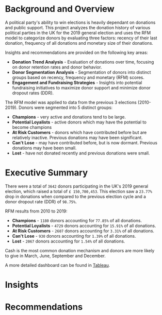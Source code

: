 # Background and Overview

A political party's ability to win elections is heavily dependant on donations and public support. This project analyzes the donation history of various political parties in the UK for the 2019 general election and uses the RFM model to categorize donors by evaluating three factors: recency of their last donation, frequency of all donations and monetary size of their donations. 

Insights and recommendations are provided on the following key areas:
- **Donation Trend Analysis** - Evaluation of donations over time, focusing on donor retention rates and donor behavior. 
- **Donor Segmentation Analysis** - Segmentation of donors into distinct groups based on recency, frequency and monetary (RFM) scores. 
- **Engagement and Fundraising Strategies** - Insights into potential fundraising initiatives to maximize donor support and minimize donor dropout rates (DDR).

The RFM model was applied to data from the previous 3 elections (2010-2019). Donors were segmented into 5 distinct groups:
- **Champions** - very active and donations tend to be large.
- **Potential Loyalists** - active donors which may have the potential to become champions
- **At Risk Customers** - donors which have contributed before but are relatively inactive. Previous donations may have been significant.
- **Can't Lose** - may have contributed before, but is now dormant. Previous donations may have been small.
- **Lost** - have not donated recently and previous donations were small.

# Executive Summary
 
 There were a total of `3642` donors participating in the UK's 2019 general election, which raised a total of `£ 150,700,453`. This election saw a `23.77%` drop in donations when compared to the previous election cycle and a donor dropout rate (DDR) of `98.75%`.

RFM results from 2010 to 2019:
- **Champions** - `1180` donors accounting for `77.85%` of all donations.
- **Potential Loyalists** - `4729` donors accounting for `15.91%` of all donations.
- **At Risk Customers** - `2607` donors accounting for `3.31%` of all donations.
- **Can't Lose** - `930` donors accounting for `1.39%` of all donations.
- **Lost** - `2067` donors accounting for `1.54%` of all donations.

Cash is the most common donation mechanism and donors are more likely to give in March, June, September and December. 

A more detailed dashboard can be found in [Tableau](https://public.tableau.com/views/RFMDashboard_17256472286970/2019DonorDashboard?:language=en-US&:sid=&:redirect=auth&:display_count=n&:origin=viz_share_link).

# Insights

# Recommendations



